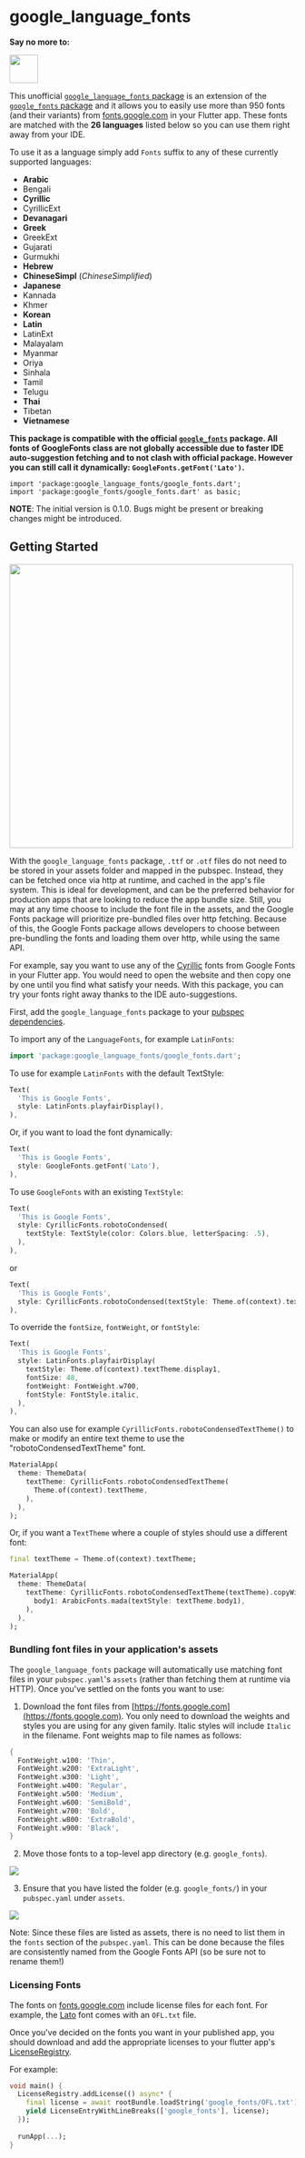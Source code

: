 # google_language_fonts

**Say no more to:**

<img height="50" width="auto" src="readme_images/introduction.png" />

This unofficial [`google_language_fonts` package](https://pub.dev/packages/google_language_fonts) is an extension of the [`google_fonts` package](https://pub.dev/packages/google_fonts) and it allows you to easily use more than 950 fonts
(and their variants) from [fonts.google.com](https://fonts.google.com/) in your Flutter app. These fonts are matched with the **26 languages** listed below so you can use them right away from your IDE.

To use it as a language simply add `Fonts` suffix to any of these currently supported languages:
 - **Arabic**
 - Bengali
 - **Cyrillic**
 - CyrillicExt
 - **Devanagari**
 - **Greek**
 - GreekExt
 - Gujarati
 - Gurmukhi
 - **Hebrew**
 - **ChineseSimpl** (*ChineseSimplified*)
 - **Japanese**
 - Kannada
 - Khmer
 - **Korean**
 - **Latin**
 - LatinExt
 - Malayalam
 - Myanmar
 - Oriya
 - Sinhala
 - Tamil
 - Telugu
 - **Thai**
 - Tibetan
 - **Vietnamese**

**This package is compatible with the official [`google_fonts`](https://pub.dev/packages/google_fonts) package. All fonts of GoogleFonts class are not
globally accessible due to faster IDE auto-suggestion fetching and to not clash with official package. However you can
still call it dynamically: `GoogleFonts.getFont('Lato')`.**

```
import 'package:google_language_fonts/google_fonts.dart';
import 'package:google_fonts/google_fonts.dart' as basic;
```

**NOTE**: The initial version is 0.1.0. Bugs might be present or breaking changes might be introduced.

## Getting Started

<img height="500" width="auto" src="readme_images/comparation.png" />

With the `google_language_fonts` package, `.ttf` or `.otf` files do not need to be stored in your assets folder and mapped in
the pubspec. Instead, they can be fetched once via http at runtime, and cached in the app's file system. This is ideal for development, and can be the preferred behavior for production apps that
are looking to reduce the app bundle size. Still, you may at any time choose to include the font file in the assets, and the Google Fonts package will prioritize pre-bundled files over http fetching.
Because of this, the Google Fonts package allows developers to choose between pre-bundling the fonts and loading them over http, while using the same API.

For example, say you want to use any of the [Cyrillic](https://fonts.google.com/?sort=popularity&subset=cyrillic) fonts from Google Fonts in your Flutter app. You would need to open the website and then copy one by one until you find what satisfy your needs. With this package, you can try your fonts right away thanks to the IDE auto-suggestions.

First, add the `google_language_fonts` package to your [pubspec dependencies](https://pub.dev/packages/google_language_fonts#-installing-tab-).

To import any of the `LanguageFonts`, for example `LatinFonts`:

```dart
import 'package:google_language_fonts/google_fonts.dart';
```

To use for example `LatinFonts` with the default TextStyle:

```dart
Text(
  'This is Google Fonts',
  style: LatinFonts.playfairDisplay(),
),
```

Or, if you want to load the font dynamically:

```dart
Text(
  'This is Google Fonts',
  style: GoogleFonts.getFont('Lato'),
),
```

To use `GoogleFonts` with an existing `TextStyle`:

```dart
Text(
  'This is Google Fonts',
  style: CyrillicFonts.robotoCondensed(
    textStyle: TextStyle(color: Colors.blue, letterSpacing: .5),
  ),
),
```

or

```dart
Text(
  'This is Google Fonts',
  style: CyrillicFonts.robotoCondensed(textStyle: Theme.of(context).textTheme.display1),
),
```

To override the `fontSize`, `fontWeight`, or `fontStyle`:

```dart
Text(
  'This is Google Fonts',
  style: LatinFonts.playfairDisplay(
    textStyle: Theme.of(context).textTheme.display1,
    fontSize: 48,
    fontWeight: FontWeight.w700,
    fontStyle: FontStyle.italic,
  ),
),
```

You can also use for example `CyrillicFonts.robotoCondensedTextTheme()` to make or modify an entire text theme to use the "robotoCondensedTextTheme" font.

```dart
MaterialApp(
  theme: ThemeData(
    textTheme: CyrillicFonts.robotoCondensedTextTheme(
      Theme.of(context).textTheme,
    ),
  ),
);
```

Or, if you want a `TextTheme` where a couple of styles should use a different font:

```dart
final textTheme = Theme.of(context).textTheme;

MaterialApp(
  theme: ThemeData(
    textTheme: CyrillicFonts.robotoCondensedTextTheme(textTheme).copyWith(
      body1: ArabicFonts.mada(textStyle: textTheme.body1),
    ),
  ),
);
```

### Bundling font files in your application's assets

The `google_language_fonts` package will automatically use matching font files in your `pubspec.yaml`'s
`assets` (rather than fetching them at runtime via HTTP). Once you've settled on the fonts
you want to use:

1. Download the font files from [https://fonts.google.com](https://fonts.google.com).
You only need to download the weights and styles you are using for any given family.
Italic styles will include `Italic` in the filename. Font weights map to file names as follows:

```dart
{
  FontWeight.w100: 'Thin',
  FontWeight.w200: 'ExtraLight',
  FontWeight.w300: 'Light',
  FontWeight.w400: 'Regular',
  FontWeight.w500: 'Medium',
  FontWeight.w600: 'SemiBold',
  FontWeight.w700: 'Bold',
  FontWeight.w800: 'ExtraBold',
  FontWeight.w900: 'Black',
}
```

2. Move those fonts to a top-level app directory (e.g. `google_fonts`).

![](https://raw.githubusercontent.com/material-foundation/google-fonts-flutter/master/readme_images/google_fonts_folder.png)

3. Ensure that you have listed the folder (e.g. `google_fonts/`) in your `pubspec.yaml` under `assets`.

![](https://raw.githubusercontent.com/material-foundation/google-fonts-flutter/master/readme_images/google_fonts_pubspec_assets.png)

Note: Since these files are listed as assets, there is no need to list them in the `fonts` section
of the `pubspec.yaml`. This can be done because the files are consistently named from the Google Fonts API
(so be sure not to rename them!)

### Licensing Fonts
The fonts on [fonts.google.com](https://fonts.google.com/) include license files for each font. For
example, the [Lato](https://fonts.google.com/specimen/Lato) font comes with an `OFL.txt` file.

Once you've decided on the fonts you want in your published app, you should download and add the appropriate
licenses to your flutter app's [LicenseRegistry](https://api.flutter.dev/flutter/foundation/LicenseRegistry-class.html).

For example:
```dart
void main() {
  LicenseRegistry.addLicense(() async* {
    final license = await rootBundle.loadString('google_fonts/OFL.txt');
    yield LicenseEntryWithLineBreaks(['google_fonts'], license);
  });
  
  runApp(...);
}
```
